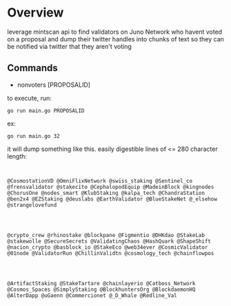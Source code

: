 # Overview

leverage mintscan api to find validators on Juno Network who havent voted on a proposal and dump their twitter handles into chunks of text so they can be notified via twitter that they aren't voting

## Commands

- nonvoters [PROPOSALID]

to execute, run:

```
go run main.go PROPOSALID
```

ex:

```
go run main.go 32
```

it will dump something like this. easily digestible lines of <= 280 character length:

```


@CosmostationVD @OmniFlixNetwork @swiss_staking @Sentinel_co @frensvalidator @stakecito @CephalopodEquip @MadeinBlock @kingnodes @ChorusOne @nodes_smart @KlubStaking @kalpa_tech @ChandraStation @ben2x4 @EZStaking @deuslabs @EarthValidator @BlueStakeNet @_elsehow @strangelovefund




@crypto_crew @rhinostake @blockpane @Figmentio @DHKdao @StakeLab @stakewolle @SecureSecrets @ValidatingChaos @HashQuark @ShapeShift @nacion_crypto @basblock_io @StakeEco @web34ever @CosmicValidator @01node @ValidatorRun @ChillinValidtn @cosmology_tech @chainflowpos




@ArtifactStaking @StakeTartare @chainlayerio @Catboss_Network @Cosmos_Spaces @SimplyStaking @BlockhuntersOrg @BlockdaemonHQ @AlterDapp @uGaenn @Commercionet @_D_Whale @Redline_Val


```
